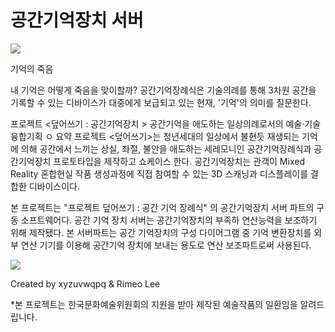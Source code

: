 # 공간기억장치 서버

<img src = "https://user-images.githubusercontent.com/42710623/195999451-a0c1ce1c-4897-4855-aa04-5a7241116fcc.png"/>

기억의 죽음

내 기억은 어떻게 죽음을 맞이할까? 공간기억장례식은 기술의례를 통해 3차원 공간을 기록할 수 있는 디바이스가 대중에게 보급되고 있는 현재, '기억'의 의미를 질문한다.

프로젝트 <덮어쓰기 : 공간기억장치 > 공간기억을 애도하는 일상의례로서의 예술·기술 융합기획 ㅇ 요약 프로젝트 <덮어쓰기>는 청년세대의 일상에서 불현듯 재생되는 기억에 의해 공간에서 느끼는 상실, 좌절, 불안을 애도하는 세레모니인 공간기억장례식과 공간기억장치 프로토타입을 제작하고 쇼케이스 한다. 공간기억장치는 관객이 Mixed Reality 혼합현실 작품 생성과정에 직접 참여할 수 있는 3D 스캐닝과 디스플레이를 결합한 디바이스이다.


본 프로젝트는 "프로젝트 덮어쓰기 : 공간 기억 장례식" 의 공간기억장치 서버 파트의 구동 소프트웨어다.
공간 기억 장치 서버는 공간기억장치의 부족하 연산능력을 보조하기 위해 제작됐다. 본 서버파트는 공간 기억장치의 구성 다이어그램 중 기억 변환장치를 외부 연산 기기를 이용해 공간기억 장치에 보내는 용도로 연산 보조파트로써 사용된다.

<img src = "https://user-images.githubusercontent.com/42710623/195999298-564f9655-452c-4049-9d5c-483b8628b026.png"/>


Created by xyzuvwqpq & Rimeo Lee

*본 프로젝트는 한국문화예술위원회의 지원을 받아 제작된 예술작품의 일환임을 알려드립니다.
